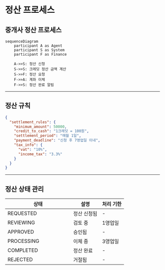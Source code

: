 # 정산 프로세스

## 중개사 정산 프로세스

```mermaid
sequenceDiagram
    participant A as Agent
    participant S as System
    participant F as Finance
    
    A->>S: 정산 신청
    S->>S: 크레딧 정산 금액 계산
    S->>F: 정산 요청
    F->>A: 계좌 이체
    F->>S: 정산 완료 알림
```

***

## 정산 규칙

```json
{
  "settlement_rules": {
    "minimum_amount": 50000,
    "credit_to_cash": "1크레딧 = 100원",
    "settlement_period": "매월 1일",
    "payment_deadline": "신청 후 7영업일 이내",
    "tax_info": {
      "vat": "10%",
      "income_tax": "3.3%"
    }
  }
}
```

***

## 정산 상태 관리

<table><thead><tr><th width="198">상태</th><th>설명</th><th>처리 기한</th></tr></thead><tbody><tr><td>REQUESTED</td><td>정산 신청됨</td><td>-</td></tr><tr><td>REVIEWING</td><td>검토 중</td><td>1영업일</td></tr><tr><td>APPROVED</td><td>승인됨</td><td>-</td></tr><tr><td>PROCESSING</td><td>이체 중</td><td>3영업일</td></tr><tr><td>COMPLETED</td><td>정산 완료</td><td>-</td></tr><tr><td>REJECTED</td><td>거절됨</td><td>-</td></tr></tbody></table>
